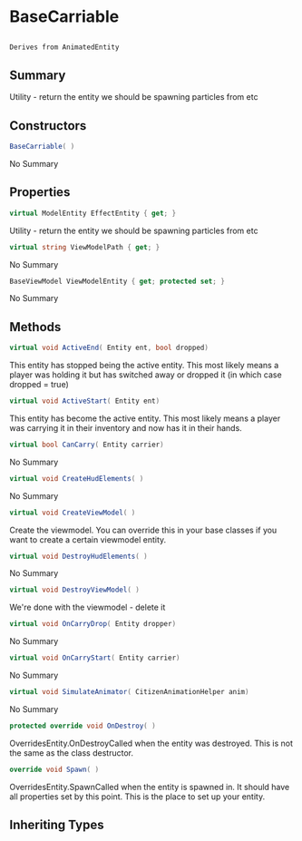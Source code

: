 # BaseCarriable

## 
```c#
Derives from AnimatedEntity
```

## Summary

Utility - return the entity we should be spawning particles from etc
## Constructors

```c#
BaseCarriable( ) 
```
No Summary
## Properties

```c#
virtual ModelEntity EffectEntity { get; } 
```
Utility - return the entity we should be spawning particles from etc
```c#
virtual string ViewModelPath { get; } 
```
No Summary
```c#
BaseViewModel ViewModelEntity { get; protected set; } 
```
No Summary
## Methods

```c#
virtual void ActiveEnd( Entity ent, bool dropped) 
```
This entity has stopped being the active entity. This most
likely means a player was holding it but has switched away
or dropped it (in which case dropped = true)
```c#
virtual void ActiveStart( Entity ent) 
```
This entity has become the active entity. This most likely
means a player was carrying it in their inventory and now
has it in their hands.
```c#
virtual bool CanCarry( Entity carrier) 
```
No Summary
```c#
virtual void CreateHudElements( ) 
```
No Summary
```c#
virtual void CreateViewModel( ) 
```
Create the viewmodel. You can override this in your base classes if you want
to create a certain viewmodel entity.
```c#
virtual void DestroyHudElements( ) 
```
No Summary
```c#
virtual void DestroyViewModel( ) 
```
We're done with the viewmodel - delete it
```c#
virtual void OnCarryDrop( Entity dropper) 
```
No Summary
```c#
virtual void OnCarryStart( Entity carrier) 
```
No Summary
```c#
virtual void SimulateAnimator( CitizenAnimationHelper anim) 
```
No Summary
```c#
protected override void OnDestroy( ) 
```
OverridesEntity.OnDestroyCalled when the entity was destroyed. This is not the same as the class destructor.
```c#
override void Spawn( ) 
```
OverridesEntity.SpawnCalled when the entity is spawned in. It should have all properties set by this point.
This is the place to set up your entity.
## Inheriting Types

